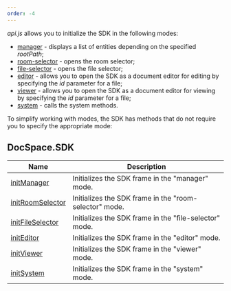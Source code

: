 ```yaml
---
order: -4
---
```


*api.js* allows you to initialize the SDK in the following modes:

- [manager](Manager/index.md) - displays a list of entities depending on the specified *rootPath*;
- [room-selector](Room%20Selector/index.md) - opens the room selector;
- [file-selector](File%20Selector/index.md) - opens the file selector;
- [editor](Editor/index.md) - allows you to open the SDK as a document editor for editing by specifying the *id* parameter for a file;
- [viewer](Viewer/index.md) - allows you to open the SDK as a document editor for viewing by specifying the *id* parameter for a file;
- [system](System/index.md) - calls the system methods.

To simplify working with modes, the SDK has methods that do not require you to specify the appropriate mode:

## DocSpace.SDK

| Name                                                     | Description                                            |
| -------------------------------------------------------- | ------------------------------------------------------ |
| [initManager](../Methods/index.md#initmanager)           | Initializes the SDK frame in the "manager" mode.       |
| [initRoomSelector](../Methods/index.md#initroomselector) | Initializes the SDK frame in the "room-selector" mode. |
| [initFileSelector](../Methods/index.md#initfileselector) | Initializes the SDK frame in the "file-selector" mode. |
| [initEditor](../Methods/index.md#initeditor)             | Initializes the SDK frame in the "editor" mode.        |
| [initViewer](../Methods/index.md#initviewer)             | Initializes the SDK frame in the "viewer" mode.        |
| [initSystem](../Methods/index.md#initsystem)             | Initializes the SDK frame in the "system" mode.        |
